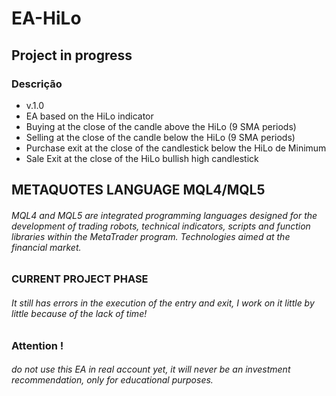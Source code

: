 # EA-HiLo



## Project in progress



### Descrição

- v.1.0
- EA based on the HiLo indicator
- Buying at the close of the candle above the HiLo (9 SMA periods)
- Selling at the close of the candle below the HiLo (9 SMA periods)
- Purchase exit at the close of the candlestick below the HiLo de Minimum
- Sale Exit at the close of the HiLo bullish high candlestick



## METAQUOTES LANGUAGE MQL4/MQL5

###### MQL4 and MQL5 are integrated programming languages designed for the development of trading robots, technical indicators, scripts and function libraries within the MetaTrader program. Technologies aimed at the financial market. 

### CURRENT PROJECT PHASE
###### It still has errors in the execution of the entry and exit, I work on it little by little because of the lack of time!

### Attention !
###### do not use this EA in real account yet, it will never be an investment recommendation, only for educational purposes.
